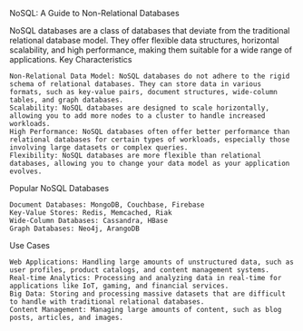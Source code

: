 NoSQL: A Guide to Non-Relational Databases

NoSQL databases are a class of databases that deviate from the traditional relational database model. They offer flexible data structures, horizontal scalability, and high performance, making them suitable for a wide range of applications.
Key Characteristics

    Non-Relational Data Model: NoSQL databases do not adhere to the rigid schema of relational databases. They can store data in various formats, such as key-value pairs, document structures, wide-column tables, and graph databases.
    Scalability: NoSQL databases are designed to scale horizontally, allowing you to add more nodes to a cluster to handle increased workloads.
    High Performance: NoSQL databases often offer better performance than relational databases for certain types of workloads, especially those involving large datasets or complex queries.
    Flexibility: NoSQL databases are more flexible than relational databases, allowing you to change your data model as your application evolves.

Popular NoSQL Databases

    Document Databases: MongoDB, Couchbase, Firebase
    Key-Value Stores: Redis, Memcached, Riak
    Wide-Column Databases: Cassandra, HBase
    Graph Databases: Neo4j, ArangoDB

Use Cases

    Web Applications: Handling large amounts of unstructured data, such as user profiles, product catalogs, and content management systems.
    Real-time Analytics: Processing and analyzing data in real-time for applications like IoT, gaming, and financial services.
    Big Data: Storing and processing massive datasets that are difficult to handle with traditional relational databases.
    Content Management: Managing large amounts of content, such as blog posts, articles, and images.
